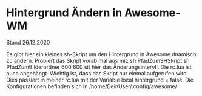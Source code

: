 # Hintergrund Ändern in Awesome-WM
Stand 26.12.2020

Es gibt hier ein kleines sh-Skript um den Hintergrund in Awesome dnamisch zu ändern. Probiert das Skript vorab mal aus mit:
sh PfadZumSHSkript.sh PfadZumBilderordner 600
600 sit hier das Änderungsintervll. Die rc.lua ist auch angehängt. Wichtig ist, dass das Skript nur einmal aufgerufen wird. Dies passiert in meiner rc.lua mit der Variable local hintergrund = false.
Die Konfigurationen befinden sich in /home/DeinUser/.config/awesome/
